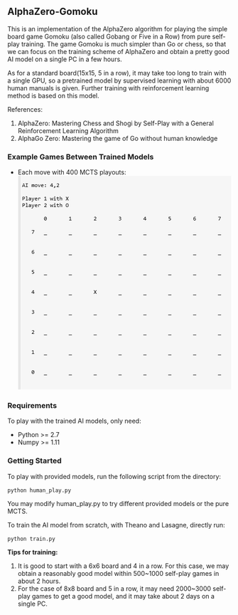 ## AlphaZero-Gomoku
This is an implementation of the AlphaZero algorithm for playing the simple board game Gomoku (also called Gobang or Five in a Row) from pure self-play training. The game Gomoku is much simpler than Go or chess, so that we can focus on the training scheme of AlphaZero and obtain a pretty good AI model on a single PC in a few hours. 

As for a standard board(15x15, 5 in a row), it may take too long to train with a single GPU, so a pretrained model by supervised learning with about 6000 human manuals is given. Further training with reinforcement learning method is based on this model.

References:  
1. AlphaZero: Mastering Chess and Shogi by Self-Play with a General Reinforcement Learning Algorithm
2. AlphaGo Zero: Mastering the game of Go without human knowledge

### Example Games Between Trained Models
- Each move with 400 MCTS playouts:  
![playout400](https://raw.githubusercontent.com/lvliris/AlphaZero_Gobang/master/playout400.gif)

### Requirements
To play with the trained AI models, only need:
- Python >= 2.7
- Numpy >= 1.11

### Getting Started
To play with provided models, run the following script from the directory:  
```
python human_play.py  
```
You may modify human_play.py to try different provided models or the pure MCTS.

To train the AI model from scratch, with Theano and Lasagne, directly run:   
```
python train.py
```

**Tips for training:**
1. It is good to start with a 6x6 board and 4 in a row. For this case, we may obtain a reasonably good model within 500~1000 self-play games in about 2 hours.
2. For the case of 8x8 board and 5 in a row, it may need 2000~3000 self-play games to get a good model, and it may take about 2 days on a single PC.
